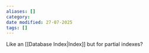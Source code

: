 ```yaml
---
aliases: []
category:
date modified: 27-07-2025
tags: []
---
```

Like an [[Database Index|Index]] but for partial indexes?